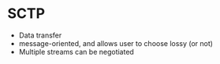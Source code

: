 # SCTP
- Data transfer
- message-oriented, and allows user to choose lossy (or not)
- Multiple streams can be negotiated
